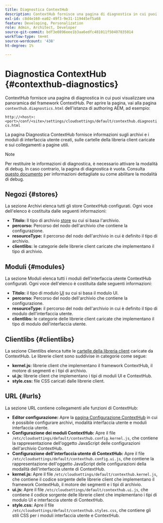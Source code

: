 ```yaml
---
title: Diagnostica ContextHub
description: ContextHub fornisce una pagina di diagnostica in cui puoi visualizzare una panoramica del framework ContextHub
exl-id: c8d4e160-ea02-49f3-9e31-119445ef5a68
feature: Developing, Personalization
role: Admin, Architect, Developer
source-git-commit: bdf3e0896eee1b3aa6edfc481011f50407835014
workflow-type: tm+mt
source-wordcount: '438'
ht-degree: 1%

---
```


# Diagnostica ContextHub {#contexthub-diagnostics}

ContextHub fornisce una pagina di diagnostica in cui puoi visualizzare una panoramica del framework ContextHub. Per aprire la pagina, vai alla pagina `contexthub.diagnostics.html` dell&#39;istanza di authoring AEM, ad esempio:

`http://<host>:<port>/conf/<site>/settings/cloudsettings/default/contexthub.diagnostics.html`

La pagina Diagnostica ContextHub fornisce informazioni sugli archivi e i moduli di interfaccia utente creati, sulle cartelle della libreria client caricate e sui collegamenti a pagine utili.

>[!NOTE]
>
>Per restituire le informazioni di diagnostica, è necessario attivare la modalità di debug. In caso contrario, la pagina di diagnostica è vuota. Consulta [questo documento](configuring-contexthub.md#debugging-contexthub) per informazioni dettagliate su come abilitare la modalità di debug.

## Negozi {#stores}

La sezione Archivi elenca tutti gli store ContextHub configurati. Ogni voce dell&#39;elenco è costituita dalle seguenti informazioni:

* **Titolo:** Il tipo di archivio [store](sample-stores.md) su cui si basa l&#39;archivio.
* **percorso:** Percorso del nodo dell&#39;archivio che contiene la configurazione.
* **resourceType:** il percorso del nodo dell&#39;archivio in cui è definito il tipo di archivio.
* **clientlibs:** le categorie delle librerie client caricate che implementano il tipo di archivio.

## Moduli {#modules}

La sezione Moduli elenca tutti i moduli dell’interfaccia utente ContextHub configurati. Ogni voce dell&#39;elenco è costituita dalle seguenti informazioni:

* **Titolo:** il tipo di modulo [UI](sample-modules.md) su cui si basa il modulo UI.
* **percorso:** Percorso del nodo dell&#39;archivio che contiene la configurazione.
* **resourceType:** il percorso del nodo dell&#39;archivio in cui è definito il tipo di modulo dell&#39;interfaccia utente.
* **clientlibs:** le categorie delle librerie client caricate che implementano il tipo di modulo dell&#39;interfaccia utente.

## Clientlibs {#clientlibs}

La sezione Clientlibs elenca tutte le [cartelle della libreria client](/help/implementing/developing/introduction/clientlibs.md) caricate da ContextHub. Le librerie client sono suddivise in categorie come segue:

* **kernel.js:** librerie client che implementano il framework ContextHub, il motore di segmenti e i tipi di archivio.
* **ui.js:** librerie client che implementano i tipi di moduli UI e ContextHub.
* **style.css:** file CSS caricati dalle librerie client.

## URL {#urls}

La sezione URL contiene collegamenti alle funzioni di ContextHub:

* **Editor configurazione:** Apre la [pagina Configurazione ContextHub](configuring-contexthub.md) in cui è possibile configurare archivi, modalità interfaccia utente e moduli interfaccia utente.
* **Configurazione dei moduli ContextHub:** Apre il file `/etc/cloudsettings/default/contexthub.config.kernel.js`, che contiene la rappresentazione dell&#39;oggetto JavaScript delle configurazioni dell&#39;archivio ContextHub.
* **Configurazione dell&#39;interfaccia utente di ContextHub:** Apre il file `/etc/cloudsettings/default/contexthub.config.ui.js`, che contiene la rappresentazione dell&#39;oggetto JavaScript delle configurazioni della modalità dell&#39;interfaccia utente di ContextHub.
* **kernel.js:** Apre il file `/etc/cloudsettings/default/contexthub.kernel.js`, che contiene il codice sorgente delle librerie client che implementano il framework ContextHub, il motore dei segmenti e i tipi di archivio.
* **ui.js:** Apre il file `/etc/cloudsettings/default/contexthub.ui.js`, che contiene il codice sorgente delle librerie client che implementano i tipi di modulo UI e interfaccia utente di ContextHub.
* **style.css:** Apre il file `/etc/cloudsettings/default/contexthub.styles.css`, che contiene gli stili CSS per i moduli interfaccia utente e ContextHub.

